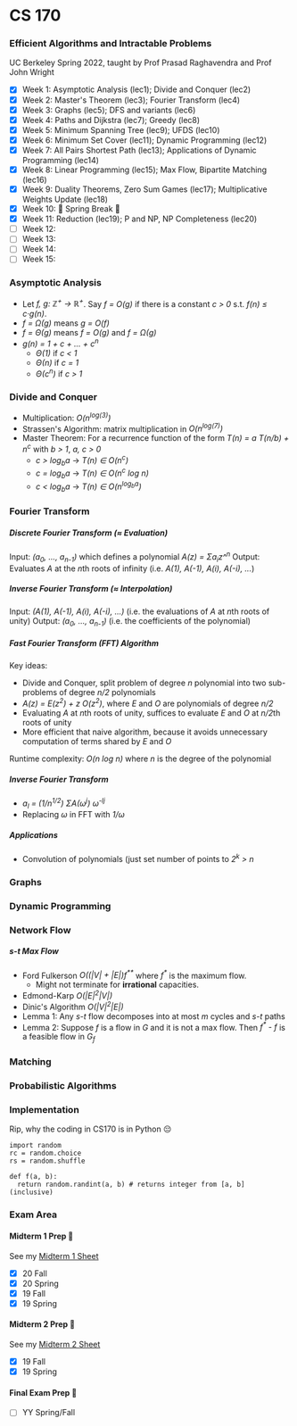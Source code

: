 # CS 170
### Efficient Algorithms and Intractable Problems
UC Berkeley Spring 2022, taught by Prof Prasad Raghavendra and Prof John Wright

- [x] Week 1: Asymptotic Analysis (lec1); Divide and Conquer (lec2)
- [x] Week 2: Master's Theorem (lec3); Fourier Transform (lec4)
- [x] Week 3: Graphs (lec5); DFS and variants (lec6)
- [x] Week 4: Paths and Dijkstra (lec7); Greedy (lec8)
- [x] Week 5: Minimum Spanning Tree (lec9); UFDS (lec10)
- [x] Week 6: Minimum Set Cover (lec11); Dynamic Programming (lec12)
- [x] Week 7: All Pairs Shortest Path (lec13); Applications of Dynamic Programming (lec14)
- [x] Week 8: Linear Programming (lec15); Max Flow, Bipartite Matching (lec16)
- [x] Week 9: Duality Theorems, Zero Sum Games (lec17); Multiplicative Weights Update (lec18)
- [x] Week 10: 🍃 Spring Break 🍃
- [x] Week 11: Reduction (lec19); P and NP, NP Completeness (lec20)
- [ ] Week 12:
- [ ] Week 13:
- [ ] Week 14:
- [ ] Week 15:

### Asymptotic Analysis
- Let *f, g: ℤ<sup>+</sup> → ℝ<sup>+</sup>*. Say *f = O(g)* if there is a constant *c > 0* s.t. *f(n) ≤ c·g(n)*.
- *f = Ω(g)* means *g = O(f)*
- *f = Θ(g)* means *f = O(g)* and *f = Ω(g)*
- *g(n) = 1 + c + ... + c<sup>n</sup>*
  - *Θ(1)* if *c < 1*
  - *Θ(n)* if *c = 1*
  - *Θ(c<sup>n</sup>)* if *c > 1*

### Divide and Conquer
- Multiplication: *O(n<sup>log(3)</sup>)*
- Strassen's Algorithm: matrix multiplication in *O(n<sup>log(7)</sup>)*
- Master Theorem: For a recurrence function of the form *T(n) = a T(n/b) + n<sup>c</sup>* with *b > 1*, *a, c > 0*
  - *c > log<sub>b</sub>a* → *T(n) ∈ O(n<sup>c</sup>)*
  - *c = log<sub>b</sub>a* → *T(n) ∈ O(n<sup>c</sup> log n)*
  - *c < log<sub>b</sub>a* → *T(n) ∈ O(n<sup>log<sub>b</sub>a</sup>)*

### Fourier Transform

##### Discrete Fourier Transform (≈ Evaluation)
Input: *(a<sub>0</sub>, ..., a<sub>n-1</sub>)* which defines a polynomial *A(z) = Σa<sub>i</sub>z^<sup>n</sup>*
Output: Evaluates *A* at the *n*th roots of infinity (i.e. *A(1), A(-1), A(i), A(-i), ...*)

##### Inverse Fourier Transform (≈ Interpolation)
Input: *(A(1), A(-1), A(i), A(-i), ...)* (i.e. the evaluations of *A* at *n*th roots of unity)
Output: *(a<sub>0</sub>, ..., a<sub>n-1</sub>)* (i.e. the coefficients of the polynomial)

##### Fast Fourier Transform (FFT) Algorithm
Key ideas:
- Divide and Conquer, split problem of degree *n* polynomial into two sub-problems of degree *n/2* polynomials
- *A(z) = E(z<sup>2</sup>) + z O(z<sup>2</sup>)*, where *E* and *O* are polynomials of degree *n/2*
- Evaluating *A* at *n*th roots of unity, suffices to evaluate *E* and *O* at *n/2*th roots of unity
- More efficient that naive algorithm, because it avoids unnecessary computation of terms shared by *E* and *O*

Runtime complexity: *O(n log n)* where *n* is the degree of the polynomial

##### Inverse Fourier Transform
- *a<sub>l</sub> = (1/n<sup>1/2</sup>) ΣA(ω<sup>j</sup>) ω<sup>-lj</sup>*
- Replacing *ω* in FFT with *1/ω*

##### Applications
- Convolution of polynomials (just set number of points to *2<sup>k</sup> > n*

### Graphs

### Dynamic Programming

### Network Flow
##### s-t Max Flow
- Ford Fulkerson *O((|V| + |E|)f<sup>**</sup>* where *f<sup>\*</sup>* is the maximum flow.
  - Might not terminate for **irrational** capacities.
- Edmond-Karp *O(|E|<sup>2</sup>|V|)*
- Dinic's Algorithm *O(|V|<sup>2</sup>|E|)*
- Lemma 1: Any *s-t* flow decomposes into at most *m* cycles and *s-t* paths
- Lemma 2: Suppose *f* is a flow in *G* and it is not a max flow. Then *f<sup>\*</sup> - f* is a feasible flow in *G<sub>f</sub>*

### Matching

### Probabilistic Algorithms

### Implementation
Rip, why the coding in CS170 is in Python 😔

```python3
import random
rc = random.choice
rs = random.shuffle

def f(a, b):
  return random.randint(a, b) # returns integer from [a, b] (inclusive)
```

### Exam Area

#### Midterm 1 Prep 😤
See my [Midterm 1 Sheet](https://github.com/jianzhi-1/cs170/blob/main/CS170_Midterm1Sheet.pdf)
- [x] 20 Fall
- [x] 20 Spring
- [x] 19 Fall
- [x] 19 Spring

#### Midterm 2 Prep 😤
See my [Midterm 2 Sheet](https://github.com/jianzhi-1/cs170/blob/main/CS170_Midterm1Sheet.pdf)
- [x] 19 Fall
- [x] 19 Spring

#### Final Exam Prep 😤
- [ ] YY Spring/Fall

